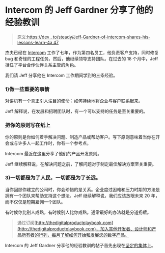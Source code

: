 # Intercom 的 Jeff Gardner 分享了他的经验教训

> 原文:[https://dev . to/steady/Jeff-Gardner-of-intercom-shares-his-lessons-learn-4a 47](https://dev.to/steadfast/jeff-gardner-of-intercom-shares-his-lessons-learnt-4a47)

杰夫已经在 [Intercom](https://intercom.com) 工作了七年，作为第四名员工，他负责客户支持，同时修复 bug 和奇怪的工程任务。然后，他继续领导支持团队。在过去的 18 个月中，Jeff 担任了平台合作伙伴关系主管的角色。

我们请 Jeff 分享他在 Intercom 工作期间学到的三条经验。

### 1)做一些重要的事情

对讲机有一个真正引人注目的使命；如何持续地将企业与客户联系起来。

Jeff 解释说，在发展和招聘团队时，有一个可以支持的任务是至关重要的。

### 把你的原则写在纸上

你的原则是你如何着手解决问题、制造产品或帮助客户。写下原则意味着当你在开会或与许多人一起工作时，你有一个参考点。

Intercom 最近在这里分享了他们的产品开发原则。

Jeff 继续解释说，在解决问题之前，了解问题对于制定最佳解决方案至关重要。

### 3)一切都是为了人民，一切都是为了长远。

当你回顾你建立的公司时，你会珍惜的是关系。企业度过困难和压力时期的方法是拥有一个团队来帮助支持这个想法。Jeff 继续解释说，我们应该放眼未来 20 年，而不仅仅是短期雇佣一个团队。

有时候你比别人成熟，有时候别人比你成熟，通常最好的办法就是分道扬镳。

> 通过订阅[http://thedigitalproductplaybook.com](http://thedigitalproductplaybook.com)，加入其他开发者、设计师和产品所有者的行列，每月了解如何开始和发展您的数字产品。

Intercom 的 Jeff Gardner 分享他的经验教训的帖子首先出现在[坚定的集体](https://steadfastcollective.com)上。